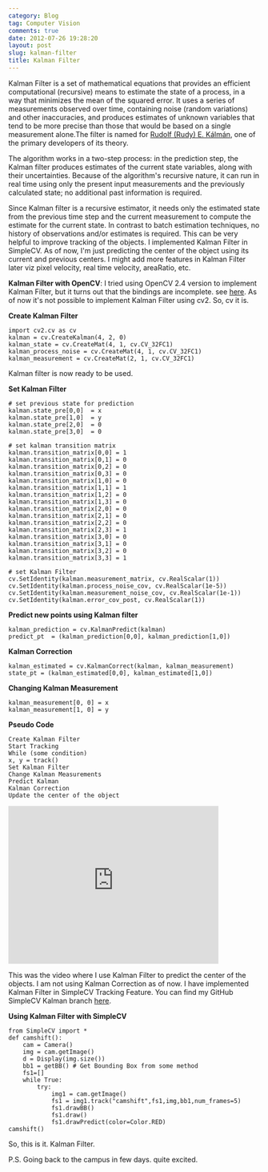 ```yaml
---
category: Blog
tag: Computer Vision
comments: true
date: 2012-07-26 19:28:20
layout: post
slug: kalman-filter
title: Kalman Filter
---
```


Kalman Filter is a set of mathematical equations that provides an efficient computational (recursive) means to estimate the state of a process, in a way that minimizes the mean of the squared error. It uses a series of measurements observed over time, containing noise (random variations) and other inaccuracies, and produces estimates of unknown variables that tend to be more precise than those that would be based on a single measurement alone.The filter is named for [Rudolf (Rudy) E. Kálmán](http://en.wikipedia.org/wiki/Rudolf_E._K%C3%A1lm%C3%A1n), one of the primary developers of its theory.

The algorithm works in a two-step process: in the prediction step, the Kalman filter produces estimates of the current state variables, along with their uncertainties. Because of the algorithm's recursive nature, it can run in real time using only the present input measurements and the previously calculated state; no additional past information is required.

Since Kalman filter is a recursive estimator, it needs only the estimated state from the previous time step and the current measurement to compute the estimate for the current state. In contrast to batch estimation techniques, no history of observations and/or estimates is required. This can be very helpful to improve tracking of the objects. I implemented Kalman Filter in SimpleCV. As of now, I'm just predicting the center of the object using its current and previous centers. I might add more features in Kalman Filter later viz pixel velocity, real time velocity, areaRatio, etc.

**Kalman Filter with OpenCV**:
I tried using OpenCV 2.4 version to implement Kalman Filter, but it turns out that the bindings are incomplete. see [here](http://answers.opencv.org/question/182/assertion-error-in-kalman-filter-python-opencv-240/). As of now it's not possible to implement Kalman Filter using cv2. So, cv it is.

**Create Kalman Filter**

    
    import cv2.cv as cv
    kalman = cv.CreateKalman(4, 2, 0)
    kalman_state = cv.CreateMat(4, 1, cv.CV_32FC1)
    kalman_process_noise = cv.CreateMat(4, 1, cv.CV_32FC1)
    kalman_measurement = cv.CreateMat(2, 1, cv.CV_32FC1)




Kalman filter is now ready to be used.

**Set Kalman Filter**
    
    # set previous state for prediction
    kalman.state_pre[0,0]  = x
    kalman.state_pre[1,0]  = y
    kalman.state_pre[2,0]  = 0
    kalman.state_pre[3,0]  = 0
    
    # set kalman transition matrix
    kalman.transition_matrix[0,0] = 1
    kalman.transition_matrix[0,1] = 0
    kalman.transition_matrix[0,2] = 0
    kalman.transition_matrix[0,3] = 0
    kalman.transition_matrix[1,0] = 0
    kalman.transition_matrix[1,1] = 1
    kalman.transition_matrix[1,2] = 0
    kalman.transition_matrix[1,3] = 0
    kalman.transition_matrix[2,0] = 0
    kalman.transition_matrix[2,1] = 0
    kalman.transition_matrix[2,2] = 0
    kalman.transition_matrix[2,3] = 1
    kalman.transition_matrix[3,0] = 0
    kalman.transition_matrix[3,1] = 0
    kalman.transition_matrix[3,2] = 0
    kalman.transition_matrix[3,3] = 1
    
    # set Kalman Filter
    cv.SetIdentity(kalman.measurement_matrix, cv.RealScalar(1))
    cv.SetIdentity(kalman.process_noise_cov, cv.RealScalar(1e-5))
    cv.SetIdentity(kalman.measurement_noise_cov, cv.RealScalar(1e-1))
    cv.SetIdentity(kalman.error_cov_post, cv.RealScalar(1))




**Predict new points using Kalman filter**
    
    kalman_prediction = cv.KalmanPredict(kalman)
    predict_pt  = (kalman_prediction[0,0], kalman_prediction[1,0])




**Kalman Correction**
    
    kalman_estimated = cv.KalmanCorrect(kalman, kalman_measurement)
    state_pt = (kalman_estimated[0,0], kalman_estimated[1,0])




**Changing Kalman Measurement**
    
    kalman_measurement[0, 0] = x
    kalman_measurement[1, 0] = y




**Pseudo Code**

    Create Kalman Filter
    Start Tracking
    While (some condition)
    x, y = track()
    Set Kalman Filter
    Change Kalman Measurements
    Predict Kalman
    Kalman Correction
    Update the center of the object


<iframe width="420" height="315" src="http://www.youtube.com/embed/ZGhGeKQMyVA" frameborder="0" allowfullscreen></iframe>

This was the video where I use Kalman Filter to predict the center of the objects. I am not using Kalman Correction as of now. I have implemented Kalman Filter in SimpleCV Tracking Feature. You can find my GitHub SimpleCV Kalman branch [here](https://github.com/jayrambhia/SimpleCV/tree/kalman_filter).

**Using Kalman Filter with SimpleCV**
    
    from SimpleCV import *
    def camshift():
        cam = Camera()
        img = cam.getImage()
        d = Display(img.size())
        bb1 = getBB() # Get Bounding Box from some method
        fs1=[]
        while True:
            try:
                img1 = cam.getImage()
                fs1 = img1.track("camshift",fs1,img,bb1,num_frames=5)
                fs1.drawBB()
                fs1.draw()
                fs1.drawPredict(color=Color.RED)
    camshift()



So, this is it. Kalman Filter.

P.S. Going back to the campus in few days. quite excited.
